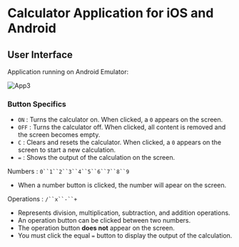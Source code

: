 # Calculator Application for iOS and Android

## User Interface
Application running on Android Emulator:

![App3](https://github.com/sidneyshafer/calculator/assets/66838571/d69c6daf-b7fe-47a4-87af-7cb31cccb446)

### Button Specifics

- `ON` : Turns the calculator on. When clicked, a `0` appears on the screen.
- `OFF` : Turns the calculator off. When clicked, all content is removed and the screen becomes empty.
- `C` : Clears and resets the calculator. When clicked, a `0` appears on the screen to start a new calculation.
- `=` : Shows the output of the calculation on the screen.

Numbers : `0``1``2``3``4``5``6``7``8``9`
- When a number button is clicked, the number will apear on the screen.

Operations : `/``x``-``+`
- Represents division, multiplication, subtraction, and addition operations.
- An operation button can be clicked between two numbers.
- The operation button **does not** appear on the screen.
- You must click the equal `=` button to display the output of the calculation.
